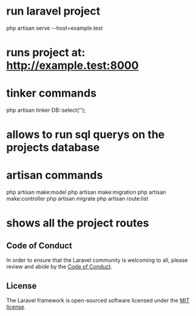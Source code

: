 # run laravel project
  php artisan serve --host=example.test
  # runs project at: http://example.test:8000

# tinker commands
  php artisan tinker
  DB::select('<SQL Query>');
  # allows to run sql querys on the projects database

# artisan commands
  php artisan make:model <name>
  php artisan make:migration <name>
  php artisan make:controller <name>
  php artisan migrate
  php artisan route:list
  # shows all the project routes


## Code of Conduct

In order to ensure that the Laravel community is welcoming to all, please review and abide by the [Code of Conduct](https://laravel.com/docs/contributions#code-of-conduct).

## License

The Laravel framework is open-sourced software licensed under the [MIT license](https://opensource.org/licenses/MIT).
